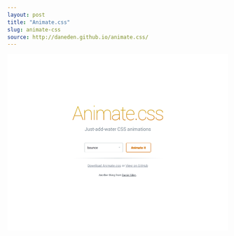 ```yaml
---
layout: post
title: "Animate.css"
slug: animate-css
source: http://daneden.github.io/animate.css/
---
```


<img src="/screenshots/animate-css.png">
